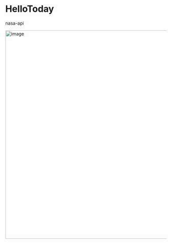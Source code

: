 # HelloToday
nasa-api

<img width="649" alt="image" src="https://github.com/lima1016/HelloToday/assets/17001517/9594dcbf-d003-48d9-93b7-485d5bbdf42d">
